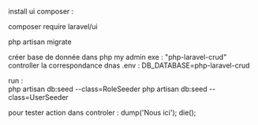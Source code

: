 install ui composer :

composer require laravel/ui

php artisan migrate

créer base de donnée dans php my admin exe : "php-laravel-crud"
controller la correspondance dnas .env :
DB_DATABASE=php-laravel-crud

run :  
php artisan db:seed --class=RoleSeeder
php artisan db:seed --class=UserSeeder

pour tester action dans controler :
        dump('Nous ici');
        die();